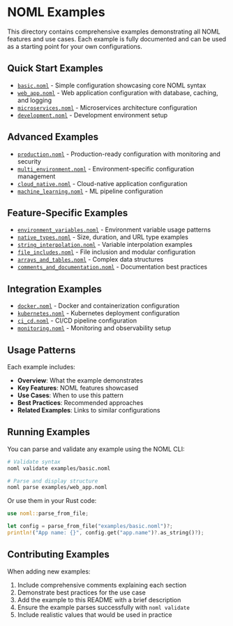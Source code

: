 # NOML Examples

This directory contains comprehensive examples demonstrating all NOML features and use cases. Each example is fully documented and can be used as a starting point for your own configurations.

## Quick Start Examples

- [`basic.noml`](basic.noml) - Simple configuration showcasing core NOML syntax
- [`web_app.noml`](web_app.noml) - Web application configuration with database, caching, and logging
- [`microservices.noml`](microservices.noml) - Microservices architecture configuration
- [`development.noml`](development.noml) - Development environment setup

## Advanced Examples

- [`production.noml`](production.noml) - Production-ready configuration with monitoring and security
- [`multi_environment.noml`](multi_environment.noml) - Environment-specific configuration management
- [`cloud_native.noml`](cloud_native.noml) - Cloud-native application configuration
- [`machine_learning.noml`](machine_learning.noml) - ML pipeline configuration

## Feature-Specific Examples

- [`environment_variables.noml`](environment_variables.noml) - Environment variable usage patterns
- [`native_types.noml`](native_types.noml) - Size, duration, and URL type examples
- [`string_interpolation.noml`](string_interpolation.noml) - Variable interpolation examples
- [`file_includes.noml`](file_includes.noml) - File inclusion and modular configuration
- [`arrays_and_tables.noml`](arrays_and_tables.noml) - Complex data structures
- [`comments_and_documentation.noml`](comments_and_documentation.noml) - Documentation best practices

## Integration Examples

- [`docker.noml`](docker.noml) - Docker and containerization configuration
- [`kubernetes.noml`](kubernetes.noml) - Kubernetes deployment configuration
- [`ci_cd.noml`](ci_cd.noml) - CI/CD pipeline configuration
- [`monitoring.noml`](monitoring.noml) - Monitoring and observability setup

## Usage Patterns

Each example includes:
- **Overview**: What the example demonstrates
- **Key Features**: NOML features showcased
- **Use Cases**: When to use this pattern
- **Best Practices**: Recommended approaches
- **Related Examples**: Links to similar configurations

## Running Examples

You can parse and validate any example using the NOML CLI:

```bash
# Validate syntax
noml validate examples/basic.noml

# Parse and display structure
noml parse examples/web_app.noml
```

Or use them in your Rust code:

```rust
use noml::parse_from_file;

let config = parse_from_file("examples/basic.noml")?;
println!("App name: {}", config.get("app.name")?.as_string()?);
```

## Contributing Examples

When adding new examples:

1. Include comprehensive comments explaining each section
2. Demonstrate best practices for the use case
3. Add the example to this README with a brief description
4. Ensure the example parses successfully with `noml validate`
5. Include realistic values that would be used in practice
